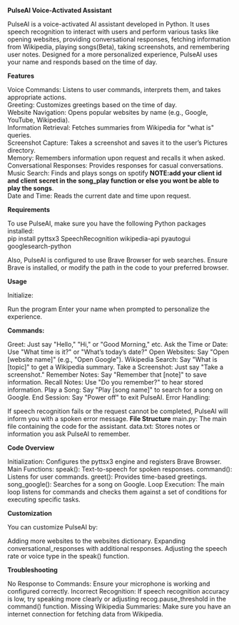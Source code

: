 **PulseAI Voice-Activated Assistant**

PulseAI is a voice-activated AI assistant developed in Python. It uses speech recognition to interact with users and perform various tasks like opening websites, providing conversational responses, fetching information from Wikipedia, playing songs(Beta), taking screenshots, and remembering user notes. Designed for a more personalized experience, PulseAI uses your name and responds based on the time of day.

**Features**

Voice Commands: Listens to user commands, interprets them, and takes appropriate actions.<br>
Greeting: Customizes greetings based on the time of day.<br>
Website Navigation: Opens popular websites by name (e.g., Google, YouTube, Wikipedia).<br>
Information Retrieval: Fetches summaries from Wikipedia for "what is" queries.<br>
Screenshot Capture: Takes a screenshot and saves it to the user’s Pictures directory.<br>
Memory: Remembers information upon request and recalls it when asked.<br>
Conversational Responses: Provides responses for casual conversations.<br>
Music Search: Finds and plays songs on spotify **NOTE:add your client id and client secret in the song_play function or else you wont be able to play the songs**.<br>
Date and Time: Reads the current date and time upon request.<br>

**Requirements**

To use PulseAI, make sure you have the following Python packages installed:<br>
pip install pyttsx3 SpeechRecognition wikipedia-api pyautogui googlesearch-python

Also, PulseAI is configured to use Brave Browser for web searches. Ensure Brave is installed, or modify the path in the code to your preferred browser.

**Usage**

Initialize:

Run the program
Enter your name when prompted to personalize the experience.

**Commands:**

Greet: Just say "Hello," "Hi," or "Good Morning," etc.
Ask the Time or Date: Use "What time is it?" or "What’s today’s date?"
Open Websites: Say "Open [website name]" (e.g., "Open Google").
Wikipedia Search: Say "What is [topic]" to get a Wikipedia summary.
Take a Screenshot: Just say "Take a screenshot."
Remember Notes: Say "Remember that [note]" to save information.
Recall Notes: Use "Do you remember?" to hear stored information.
Play a Song: Say "Play [song name]" to search for a song on Google.
End Session: Say "Power off" to exit PulseAI.
Error Handling:

If speech recognition fails or the request cannot be completed, PulseAI will inform you with a spoken error message.
**File Structure**
main.py: The main file containing the code for the assistant.
data.txt: Stores notes or information you ask PulseAI to remember.


**Code Overview**

Initialization: Configures the pyttsx3 engine and registers Brave Browser.
Main Functions:
speak(): Text-to-speech for spoken responses.
command(): Listens for user commands.
greet(): Provides time-based greetings.
song_google(): Searches for a song on Google.
Loop Execution: The main loop listens for commands and checks them against a set of conditions for executing specific tasks.

**Customization**

You can customize PulseAI by:

Adding more websites to the websites dictionary.
Expanding conversational_responses with additional responses.
Adjusting the speech rate or voice type in the speak() function.


**Troubleshooting**

No Response to Commands: Ensure your microphone is working and configured correctly.
Incorrect Recognition: If speech recognition accuracy is low, try speaking more clearly or adjusting recog.pause_threshold in the command() function.
Missing Wikipedia Summaries: Make sure you have an internet connection for fetching data from Wikipedia.

